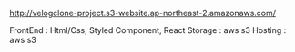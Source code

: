http://velogclone-project.s3-website.ap-northeast-2.amazonaws.com/

FrontEnd : Html/Css, Styled Component, React
Storage : aws s3
Hosting : aws s3
